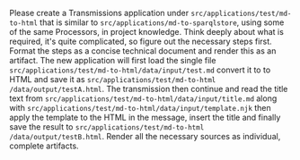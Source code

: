 Please create a Transmissions application under `src/applications/test/md-to-html​` that is similar to `src/applications/md-to-sparqlstore`, using some of the same Processors, in project knowledge. Think deeply about what is required, it's quite complicated, so figure out the necessary steps first. Format the steps as a concise technical document and render this as an artifact. The new application will first load the single file `src/applications/test/md-to-html​/data/input/test.md` convert it to to HTML and save it as `src/applications/test/md-to-html​/data/output/testA.html`. The transmission then continue and read the title text from `src/applications/test/md-to-html​/data/input/title.md` along with `src/applications/test/md-to-html/data/input/template.njk` then apply the template to the HTML in the message, insert the ​title and finally save the result to `src/applications/test/md-to-html​/data/output/testB.html`. Render all the necessary sources as individual, complete artifacts.

